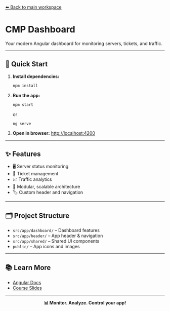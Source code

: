 [⬅️ Back to main workspace](../../README.md)

# CMP Dashboard

Your modern Angular dashboard for monitoring servers, tickets, and traffic.

---

## 🚀 Quick Start

1. **Install dependencies:**
   ```sh
   npm install
   ```
2. **Run the app:**
   ```sh
   npm start
   ```
   or
   ```sh
   ng serve
   ```
3. **Open in browser:**
   [http://localhost:4200](http://localhost:4200)

---

## ✨ Features

- 🖥️ Server status monitoring
- 🎫 Ticket management
- 📈 Traffic analytics
- 🧩 Modular, scalable architecture
- 🏷️ Custom header and navigation

---

## 🗂️ Project Structure

- `src/app/dashboard/` – Dashboard features
- `src/app/header/` – App header & navigation
- `src/app/shared/` – Shared UI components
- `public/` – App icons and images

---

## 📚 Learn More

- [Angular Docs](https://angular.io/)
- [Course Slides](../../other-resources/angular-course-slides.pdf)

---

<p align="center">
  <b>📊 Monitor. Analyze. Control your app!</b>
</p>
